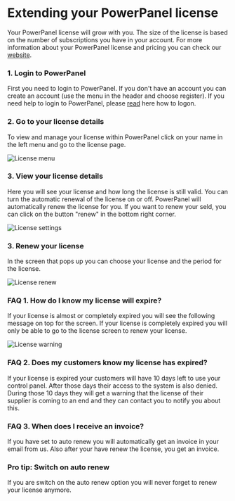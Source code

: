 # Extending your PowerPanel license

Your PowerPanel license will grow with you. The size of the license is based on the number of subscriptions you have in your account. For more information about your PowerPanel license and pricing you can check our [website](pricing).

### 1. Login to PowerPanel
First you need to login to PowerPanel. If you don't have an account you can create an account (use the menu in the header and choose register).
If you need help to login to PowerPanel, please [read](how-to-logon-or-request-password) here how to logon.

### 2. Go to your license details
To view and manage your license within PowerPanel click on your name in the left menu and go to the license page.

![License menu](/supportpages/images/license_menu.png)

### 3. View your license details
Here you will see your license and how long the license is still valid.
You can turn the automatic renewal of the license on or off. PowerPanel will automatically renew the license for you. 
If you want to renew your seld, you can click on the button "renew" in the bottom right corner.

![License settings](/supportpages/images/license_settings.png)

### 3. Renew your license
In the screen that pops up you can choose your license and the period for the license. 

![License renew](/supportpages/images/license_renew.png)

### FAQ 1. How do I know my license will expire?
If your license is almost or completely expired you will see the following message on top for the screen. 
If your license is completely expired you will only be able to go to the license screen to renew your license.

![License warning](/supportpages/images/license_warning.png)

### FAQ 2. Does my customers know my license has expired?
If your license is expired your customers will have 10 days left to use your control panel. After those days their access to the system is also denied. During those 10 days they will get a warning that the license of their supplier is coming to an end and they can contact you to notify you about this.

### FAQ 3. When does I receive an invoice?
If you have set to auto renew you will automatically get an invoice in your email from us. Also after your have renew the license, you get an invoice.

### Pro tip: Switch on auto renew
If you are switch on the auto renew option you will never forget to renew your license anymore.
